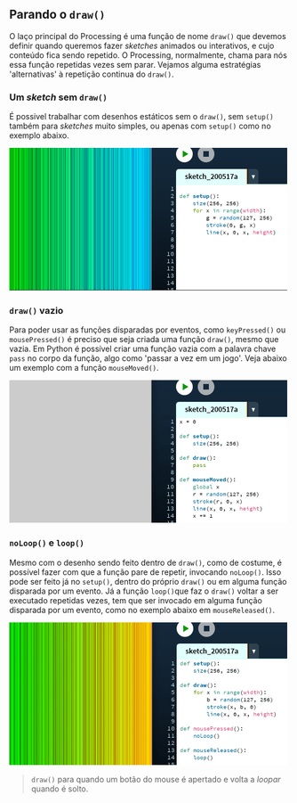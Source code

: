 ## Parando o `draw()`

O laço principal do Processing é uma função de nome `draw()` que devemos definir quando queremos fazer *sketches*  animados ou interativos, e cujo conteúdo fica sendo repetido. O Processing, normalmente, chama para nós essa função repetidas vezes sem parar. Vejamos alguma estratégias 'alternativas' à repetição continua do `draw()`.

### Um *sketch* sem `draw()`

É possivel trabalhar  com desenhos estáticos sem o `draw()`,  sem `setup()` também para *sketches* muito simples, ou apenas com `setup()` como no exemplo abaixo.

![](assets/no_loop_setup_only.png)

### `draw()` vazio

Para poder usar as funções disparadas por eventos, como `keyPressed()` ou `mousePressed()` é preciso que seja criada uma função `draw()`, mesmo que vazia.  Em Python é possível criar uma função vazia com a palavra chave `pass` no corpo da função, algo como 'passar a vez em um jogo'. Veja abaixo um exemplo com a função `mouseMoved()`.

![](assets/no_loop_draw_pass.gif)

### `noLoop()` e `loop()`

Mesmo com o desenho sendo feito dentro de `draw()`, como de costume, é possível fazer com que a função pare de repetir, invocando `noLoop()`.  Isso pode ser feito já no `setup()`, dentro do próprio `draw()` ou em alguma função disparada por um evento. Já a função `loop()`que faz o `draw()` voltar  a ser executado repetidas vezes, tem que ser invocado em alguma função disparada por um evento, como no exemplo abaixo em `mouseReleased()`. 

![](assets/no_loop_loop.gif)

> `draw()` para quando um botão do mouse é apertado e volta a *loopar* quando é solto.

